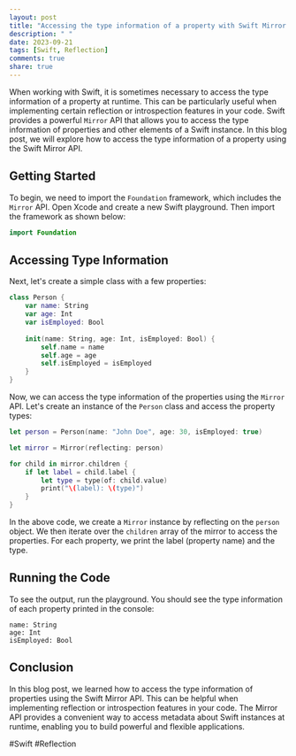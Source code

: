 ```yaml
---
layout: post
title: "Accessing the type information of a property with Swift Mirror API"
description: " "
date: 2023-09-21
tags: [Swift, Reflection]
comments: true
share: true
---
```


When working with Swift, it is sometimes necessary to access the type information of a property at runtime. This can be particularly useful when implementing certain reflection or introspection features in your code. Swift provides a powerful `Mirror` API that allows you to access the type information of properties and other elements of a Swift instance. In this blog post, we will explore how to access the type information of a property using the Swift Mirror API.

## Getting Started

To begin, we need to import the `Foundation` framework, which includes the `Mirror` API. Open Xcode and create a new Swift playground. Then import the framework as shown below:

```swift
import Foundation
```

## Accessing Type Information

Next, let's create a simple class with a few properties:

```swift
class Person {
    var name: String
    var age: Int
    var isEmployed: Bool
    
    init(name: String, age: Int, isEmployed: Bool) {
        self.name = name
        self.age = age
        self.isEmployed = isEmployed
    }
}
```

Now, we can access the type information of the properties using the `Mirror` API. Let's create an instance of the `Person` class and access the property types:

```swift
let person = Person(name: "John Doe", age: 30, isEmployed: true)

let mirror = Mirror(reflecting: person)

for child in mirror.children {
    if let label = child.label {
        let type = type(of: child.value)
        print("\(label): \(type)")
    }
}
```

In the above code, we create a `Mirror` instance by reflecting on the `person` object. We then iterate over the `children` array of the mirror to access the properties. For each property, we print the label (property name) and the type.

## Running the Code

To see the output, run the playground. You should see the type information of each property printed in the console:

```
name: String
age: Int
isEmployed: Bool
```

## Conclusion

In this blog post, we learned how to access the type information of properties using the Swift Mirror API. This can be helpful when implementing reflection or introspection features in your code. The Mirror API provides a convenient way to access metadata about Swift instances at runtime, enabling you to build powerful and flexible applications.

#Swift #Reflection